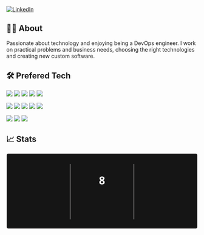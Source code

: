 [![LinkedIn](https://img.shields.io/badge/LinkedIn-0077B5?style=for-the-badge&logo=linkedin)](https://www.linkedin.com/in/malferov/)

## :technologist: About

Passionate about technology and enjoying being a DevOps engineer. I work on practical problems and business needs, choosing the right technologies and creating new custom software.

## :hammer_and_wrench: Prefered Tech

![](https://img.shields.io/badge/Go-00ADD8?logo=Go&logoColor=white&style=for-the-badge)
![](https://img.shields.io/badge/python-3670A0?style=for-the-badge&logo=python&logoColor=ffdd54)
![](https://img.shields.io/badge/auth0-%23232f3e?logo=auth0&style=for-the-badge)
![](https://img.shields.io/badge/kong-F0F0F0?logo=kong&style=for-the-badge&logoColor=169586)
![](https://img.shields.io/badge/-Elasticsearch-005571?style=for-the-badge&logo=elasticsearch)

![](https://img.shields.io/badge/Terraform-7B42BC?style=for-the-badge&logo=terraform&logoColor=white)
![](https://img.shields.io/badge/AWS-%23232f3e?logo=amazon&style=for-the-badge)
![](https://img.shields.io/badge/Google%20Cloud-4285F4?style=for-the-badge&logo=googlecloud&logoColor=fff)
![](https://img.shields.io/badge/docker-257bd6?style=for-the-badge&logo=docker&logoColor=white)
![](https://img.shields.io/badge/kubernetes-326CE5?style=for-the-badge&logo=kubernetes&logoColor=white)

![](https://img.shields.io/badge/Ansible-EE0000?logo=Ansible&style=for-the-badge)
![](https://img.shields.io/badge/Bash-4EAA25?style=for-the-badge&logo=gnubash&logoColor=white)
![](https://img.shields.io/badge/Linux-FCC624?style=for-the-badge&logo=linux&logoColor=black)


## :chart_with_upwards_trend: Stats
<!-- [![GitHub Streak](https://streak-stats.demolab.com/?user=malferov&theme=dark&mode=weekly)](https://github.com/malferov) -->
<!-- github api limit tmp -->
<!-- 2469 + 444 = 2,913 -->
[![GitHub Streak](stats.svg)](https://github.com/malferov)

